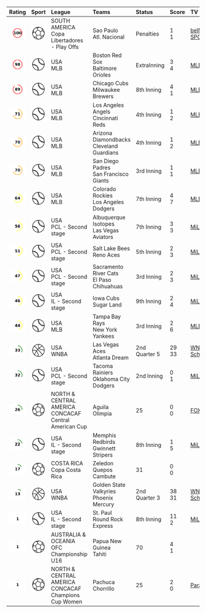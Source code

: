| Rating                                                                                                                                   | Sport                                                                                                                | League                                                   | Teams                                       | Status        | Score    | TV Listing                                                                                                               |
|:-----------------------------------------------------------------------------------------------------------------------------------------|:---------------------------------------------------------------------------------------------------------------------|:---------------------------------------------------------|:--------------------------------------------|:--------------|:---------|:-------------------------------------------------------------------------------------------------------------------------|
| <img src="https://raw.githubusercontent.com/BlakeDuncan25/Donut-SVG-Ratings/bac4e4a278175106499642192132b1786a9aec38/100.svg" alt="100"> | <img src="https://raw.githubusercontent.com/BlakeDuncan25/Donut-SVG-Ratings/master/soccer.png" alt="Soccer">         | SOUTH AMERICA<br>Copa Libertadores - Play Offs           | Sao Paulo<br>Atl. Nacional                  | Penalties     | 1<br>1   | <a href="https://watch.fanatiz.com/calendar">beIN SPORTS</a>                                                             |
| <img src="https://raw.githubusercontent.com/BlakeDuncan25/Donut-SVG-Ratings/bac4e4a278175106499642192132b1786a9aec38/98.svg" alt="98">   | <img src="https://raw.githubusercontent.com/BlakeDuncan25/Donut-SVG-Ratings/master/baseball.png" alt="Baseball">     | USA<br>MLB                                               | Boston Red Sox<br>Baltimore Orioles         | ExtraInning   | 3<br>4   | <a href="https://www.mlb.com/live-stream-games">MLB.TV</a>                                                               |
| <img src="https://raw.githubusercontent.com/BlakeDuncan25/Donut-SVG-Ratings/bac4e4a278175106499642192132b1786a9aec38/89.svg" alt="89">   | <img src="https://raw.githubusercontent.com/BlakeDuncan25/Donut-SVG-Ratings/master/baseball.png" alt="Baseball">     | USA<br>MLB                                               | Chicago Cubs<br>Milwaukee Brewers           | 8th Inning    | 4<br>1   | <a href="https://www.mlb.com/live-stream-games">MLB.TV</a>                                                               |
| <img src="https://raw.githubusercontent.com/BlakeDuncan25/Donut-SVG-Ratings/bac4e4a278175106499642192132b1786a9aec38/71.svg" alt="71">   | <img src="https://raw.githubusercontent.com/BlakeDuncan25/Donut-SVG-Ratings/master/baseball.png" alt="Baseball">     | USA<br>MLB                                               | Los Angeles Angels<br>Cincinnati Reds       | 4th Inning    | 1<br>2   | <a href="https://www.mlb.com/live-stream-games">MLB.TV</a>                                                               |
| <img src="https://raw.githubusercontent.com/BlakeDuncan25/Donut-SVG-Ratings/bac4e4a278175106499642192132b1786a9aec38/70.svg" alt="70">   | <img src="https://raw.githubusercontent.com/BlakeDuncan25/Donut-SVG-Ratings/master/baseball.png" alt="Baseball">     | USA<br>MLB                                               | Arizona Diamondbacks<br>Cleveland Guardians | 4th Inning    | 1<br>2   | <a href="https://www.mlb.com/live-stream-games">MLB.TV</a>                                                               |
| <img src="https://raw.githubusercontent.com/BlakeDuncan25/Donut-SVG-Ratings/bac4e4a278175106499642192132b1786a9aec38/70.svg" alt="70">   | <img src="https://raw.githubusercontent.com/BlakeDuncan25/Donut-SVG-Ratings/master/baseball.png" alt="Baseball">     | USA<br>MLB                                               | San Diego Padres<br>San Francisco Giants    | 3rd Inning    | 1<br>1   | <a href="https://www.mlb.com/live-stream-games">MLB.TV</a>                                                               |
| <img src="https://raw.githubusercontent.com/BlakeDuncan25/Donut-SVG-Ratings/bac4e4a278175106499642192132b1786a9aec38/64.svg" alt="64">   | <img src="https://raw.githubusercontent.com/BlakeDuncan25/Donut-SVG-Ratings/master/baseball.png" alt="Baseball">     | USA<br>MLB                                               | Colorado Rockies<br>Los Angeles Dodgers     | 7th Inning    | 4<br>7   | <a href="https://www.mlb.com/live-stream-games">MLB.TV</a>                                                               |
| <img src="https://raw.githubusercontent.com/BlakeDuncan25/Donut-SVG-Ratings/bac4e4a278175106499642192132b1786a9aec38/56.svg" alt="56">   | <img src="https://raw.githubusercontent.com/BlakeDuncan25/Donut-SVG-Ratings/master/baseball.png" alt="Baseball">     | USA<br>PCL - Second stage                                | Albuquerque Isotopes<br>Las Vegas Aviators  | 7th Inning    | 3<br>3   | <a href="https://www.milb.com/live-stream-games/2025/08/18">MiLB.TV</a>                                                  |
| <img src="https://raw.githubusercontent.com/BlakeDuncan25/Donut-SVG-Ratings/bac4e4a278175106499642192132b1786a9aec38/51.svg" alt="51">   | <img src="https://raw.githubusercontent.com/BlakeDuncan25/Donut-SVG-Ratings/master/baseball.png" alt="Baseball">     | USA<br>PCL - Second stage                                | Salt Lake Bees<br>Reno Aces                 | 5th Inning    | 2<br>3   | <a href="https://www.milb.com/live-stream-games/2025/08/18">MiLB.TV</a>                                                  |
| <img src="https://raw.githubusercontent.com/BlakeDuncan25/Donut-SVG-Ratings/bac4e4a278175106499642192132b1786a9aec38/47.svg" alt="47">   | <img src="https://raw.githubusercontent.com/BlakeDuncan25/Donut-SVG-Ratings/master/baseball.png" alt="Baseball">     | USA<br>PCL - Second stage                                | Sacramento River Cats<br>El Paso Chihuahuas | 3rd Inning    | 2<br>3   | <a href="https://www.milb.com/live-stream-games/2025/08/18">MiLB.TV</a>                                                  |
| <img src="https://raw.githubusercontent.com/BlakeDuncan25/Donut-SVG-Ratings/bac4e4a278175106499642192132b1786a9aec38/46.svg" alt="46">   | <img src="https://raw.githubusercontent.com/BlakeDuncan25/Donut-SVG-Ratings/master/baseball.png" alt="Baseball">     | USA<br>IL - Second stage                                 | Iowa Cubs<br>Sugar Land                     | 9th Inning    | 2<br>4   | <a href="https://www.milb.com/live-stream-games/2025/08/18">MiLB.TV</a>                                                  |
| <img src="https://raw.githubusercontent.com/BlakeDuncan25/Donut-SVG-Ratings/bac4e4a278175106499642192132b1786a9aec38/44.svg" alt="44">   | <img src="https://raw.githubusercontent.com/BlakeDuncan25/Donut-SVG-Ratings/master/baseball.png" alt="Baseball">     | USA<br>MLB                                               | Tampa Bay Rays<br>New York Yankees          | 3rd Inning    | 2<br>6   | <a href="https://www.mlb.com/live-stream-games">MLB.TV</a>                                                               |
| <img src="https://raw.githubusercontent.com/BlakeDuncan25/Donut-SVG-Ratings/bac4e4a278175106499642192132b1786a9aec38/33.svg" alt="33">   | <img src="https://raw.githubusercontent.com/BlakeDuncan25/Donut-SVG-Ratings/master/basketball.png" alt="Basketball"> | USA<br>WNBA                                              | Las Vegas Aces<br>Atlanta Dream             | 2nd Quarter 5 | 29<br>33 | <a href="https://www.sportsmediawatch.com/wnba-tv-schedule-2024-watch-stream-live/#MondayAugust182025">WNBA Schedule</a> |
| <img src="https://raw.githubusercontent.com/BlakeDuncan25/Donut-SVG-Ratings/bac4e4a278175106499642192132b1786a9aec38/32.svg" alt="32">   | <img src="https://raw.githubusercontent.com/BlakeDuncan25/Donut-SVG-Ratings/master/baseball.png" alt="Baseball">     | USA<br>PCL - Second stage                                | Tacoma Rainiers<br>Oklahoma City Dodgers    | 2nd Inning    | 0<br>1   | <a href="https://www.milb.com/live-stream-games/2025/08/18">MiLB.TV</a>                                                  |
| <img src="https://raw.githubusercontent.com/BlakeDuncan25/Donut-SVG-Ratings/bac4e4a278175106499642192132b1786a9aec38/26.svg" alt="26">   | <img src="https://raw.githubusercontent.com/BlakeDuncan25/Donut-SVG-Ratings/master/soccer.png" alt="Soccer">         | NORTH & CENTRAL AMERICA<br>CONCACAF Central American Cup | Aguila<br>Olimpia                           | 25            | 0<br>0   | <a href="https://www.foxsports.com/replays">FOX Sports</a>                                                               |
| <img src="https://raw.githubusercontent.com/BlakeDuncan25/Donut-SVG-Ratings/bac4e4a278175106499642192132b1786a9aec38/22.svg" alt="22">   | <img src="https://raw.githubusercontent.com/BlakeDuncan25/Donut-SVG-Ratings/master/baseball.png" alt="Baseball">     | USA<br>IL - Second stage                                 | Memphis Redbirds<br>Gwinnett Stripers       | 8th Inning    | 1<br>5   | <a href="https://www.milb.com/live-stream-games/2025/08/18">MiLB.TV</a>                                                  |
| <img src="https://raw.githubusercontent.com/BlakeDuncan25/Donut-SVG-Ratings/bac4e4a278175106499642192132b1786a9aec38/17.svg" alt="17">   | <img src="https://raw.githubusercontent.com/BlakeDuncan25/Donut-SVG-Ratings/master/soccer.png" alt="Soccer">         | COSTA RICA<br>Copa Costa Rica                            | Zeledon<br>Quepos Cambute                   | 31            | 0<br>0   | <a href="#N/A"></a>                                                                                                      |
| <img src="https://raw.githubusercontent.com/BlakeDuncan25/Donut-SVG-Ratings/bac4e4a278175106499642192132b1786a9aec38/13.svg" alt="13">   | <img src="https://raw.githubusercontent.com/BlakeDuncan25/Donut-SVG-Ratings/master/basketball.png" alt="Basketball"> | USA<br>WNBA                                              | Golden State Valkyries<br>Phoenix Mercury   | 2nd Quarter 3 | 38<br>31 | <a href="https://www.sportsmediawatch.com/wnba-tv-schedule-2024-watch-stream-live/#MondayAugust182025">WNBA Schedule</a> |
| <img src="https://raw.githubusercontent.com/BlakeDuncan25/Donut-SVG-Ratings/bac4e4a278175106499642192132b1786a9aec38/1.svg" alt="1">     | <img src="https://raw.githubusercontent.com/BlakeDuncan25/Donut-SVG-Ratings/master/baseball.png" alt="Baseball">     | USA<br>IL - Second stage                                 | St. Paul<br>Round Rock Express              | 8th Inning    | 11<br>2  | <a href="https://www.milb.com/live-stream-games/2025/08/18">MiLB.TV</a>                                                  |
| <img src="https://raw.githubusercontent.com/BlakeDuncan25/Donut-SVG-Ratings/bac4e4a278175106499642192132b1786a9aec38/1.svg" alt="1">     | <img src="https://raw.githubusercontent.com/BlakeDuncan25/Donut-SVG-Ratings/master/soccer.png" alt="Soccer">         | AUSTRALIA & OCEANIA<br>OFC Championship U16              | Papua New Guinea<br>Tahiti                  | 70            | 4<br>1   | <a href="#N/A"></a>                                                                                                      |
| <img src="https://raw.githubusercontent.com/BlakeDuncan25/Donut-SVG-Ratings/bac4e4a278175106499642192132b1786a9aec38/1.svg" alt="1">     | <img src="https://raw.githubusercontent.com/BlakeDuncan25/Donut-SVG-Ratings/master/soccer.png" alt="Soccer">         | NORTH & CENTRAL AMERICA<br>CONCACAF Champions Cup Women  | Pachuca<br>Chorrillo                        | 25            | 2<br>0   | <a href="https://www.paramountplus.com/shows/concacaf-w-champions-cup/">Paramount+</a>                                   |